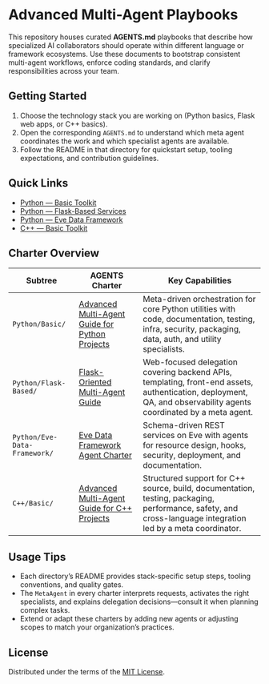 # Advanced Multi-Agent Playbooks

This repository houses curated **AGENTS.md** playbooks that describe how specialized AI collaborators should operate within different language or framework ecosystems. Use these documents to bootstrap consistent multi-agent workflows, enforce coding standards, and clarify responsibilities across your team.

## Getting Started

1. Choose the technology stack you are working on (Python basics, Flask web apps, or C++ basics).
2. Open the corresponding `AGENTS.md` to understand which meta agent coordinates the work and which specialist agents are available.
3. Follow the README in that directory for quickstart setup, tooling expectations, and contribution guidelines.

## Quick Links

- [Python — Basic Toolkit](Python/Basic/README.md)
- [Python — Flask-Based Services](Python/Flask-Based/README.md)
- [Python — Eve Data Framework](Python/Eve-Data-Framework/README.md)
- [C++ — Basic Toolkit](C++/Basic/README.md)

## Charter Overview

| Subtree | AGENTS Charter | Key Capabilities |
| --- | --- | --- |
| `Python/Basic/` | [Advanced Multi-Agent Guide for Python Projects](Python/Basic/AGENTS.md) | Meta-driven orchestration for core Python utilities with code, documentation, testing, infra, security, packaging, data, auth, and utility specialists.
| `Python/Flask-Based/` | [Flask-Oriented Multi-Agent Guide](Python/Flask-Based/AGENTS.md) | Web-focused delegation covering backend APIs, templating, front-end assets, authentication, deployment, QA, and observability agents coordinated by a meta agent.
| `Python/Eve-Data-Framework/` | [Eve Data Framework Agent Charter](Python/Eve-Data-Framework/AGENTS.md) | Schema-driven REST services on Eve with agents for resource design, hooks, security, deployment, and documentation.
| `C++/Basic/` | [Advanced Multi-Agent Guide for C++ Projects](C++/Basic/AGENTS.md) | Structured support for C++ source, build, documentation, testing, packaging, performance, safety, and cross-language integration led by a meta coordinator.

## Usage Tips

- Each directory’s README provides stack-specific setup steps, tooling conventions, and quality gates.
- The `MetaAgent` in every charter interprets requests, activates the right specialists, and explains delegation decisions—consult it when planning complex tasks.
- Extend or adapt these charters by adding new agents or adjusting scopes to match your organization’s practices.

## License

Distributed under the terms of the [MIT License](LICENSE).
